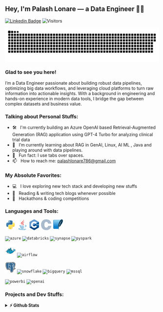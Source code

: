 ## Hey, I'm Palash Lonare — a Data Engineer 👨‍💻 

[![Linkedin Badge](https://img.shields.io/badge/-@PalashLonare-0e76a8?style=flat&logo=Linkedin&logoColor=white)](https://www.linkedin.com/in/palash-lonare/)
![Visitors](https://img.shields.io/badge/dynamic/json?url=https%3A%2F%2Fvc.akashrajpurohit.com%2Fc%2Fakash~gh~akashrajpurohit&query=count&style=flat&logo=github&label=Visitors&color=066da5)

<img src="https://raw.githubusercontent.com/AkashRajpurohit/AkashRajpurohit/master/assets/github-snake-dark.svg" />
  
### Glad to see you here!

I’m a Data Engineer passionate about building robust data pipelines, optimizing big data workflows, and leveraging cloud platforms to turn raw information into actionable insights. With a background in engineering and hands-on experience in modern data tools, I bridge the gap between complex datasets and business value.
  

### Talking about Personal Stuffs:

- 🛠 &nbsp; I'm currently building an Azure OpenAI based Retrieval-Augmented Generation (RAG) application using GPT-4 Turbo for analyzing clinical trial data
- 🚀 &nbsp; I’m currently learning about RAG in GenAI, Linux, AI ML , Java and playing around with data pipelines.
- 👾 &nbsp; Fun fact: I use tabs over spaces.
- 📫 &nbsp; How to reach me: palashlonare786@gmail.com 

### My Absolute Favorites:

- 💻 &nbsp; I love exploring new tech stack and developing new stuffs
- 📰 &nbsp; Reading & writing tech blogs whenever possible
- 🍕 &nbsp; Hackathons & coding competitions

### Languages and Tools:

<!-- Core -->
<code><img height="35" src="https://raw.githubusercontent.com/devicons/devicon/master/icons/python/python-original.svg" alt="python"></code>
<code><img height="35" src="https://raw.githubusercontent.com/devicons/devicon/master/icons/java/java-original.svg" alt="java"></code>
<code><img height="35" src="https://raw.githubusercontent.com/devicons/devicon/master/icons/cplusplus/cplusplus-original.svg" alt="c++"></code>
<code><img height="35" src="https://raw.githubusercontent.com/devicons/devicon/master/icons/c/c-original.svg" alt="c"></code>
<code><img height="35" src="https://raw.githubusercontent.com/devicons/devicon/master/icons/sqlite/sqlite-original.svg" alt="sql"></code>

<!-- Cloud & Data -->
<code><img height="35" src="https://cdn.jsdelivr.net/gh/devicons/devicon/icons/azure/azure-original.svg" alt="azure"></code>
<code><img height="35" src="https://www.vectorlogo.zone/logos/databricks/databricks-icon.svg" alt="databricks"></code>
<code><img height="35" src="https://az-icons.com/export/icons/0e64f85d4661e42d46e4e2bc1602eadb.svg" alt="synapse"></code>
<code><img height="35" src="https://upload.wikimedia.org/wikipedia/commons/f/f3/Apache_Spark_logo.svg" alt="pyspark"></code>

<!-- Orchestration & Containers -->
<code><img height="35" src="https://raw.githubusercontent.com/devicons/devicon/master/icons/docker/docker-original.svg" alt="docker"></code>
<code><img height="35" src="https://github.com/homarr-labs/dashboard-icons/blob/main/svg/apache-airflow.svg" alt="airflow"></code>

<!-- Databases -->
<code><img height="35" src="https://raw.githubusercontent.com/devicons/devicon/master/icons/postgresql/postgresql-original.svg" alt="postgresql"></code>
<code><img height="35" src="https://www.vectorlogo.zone/logos/snowflake/snowflake-icon.svg" alt="snowflake"></code>
<code><img height="35" src="https://www.vectorlogo.zone/logos/google_bigquery/google_bigquery-icon.svg" alt="bigquery"></code>
<code><img height="35" src="https://img.icons8.com/color/452/microsoft-sql-server.png" alt="mssql"></code>

<!-- Analytics & AI -->
<code><img height="35" src="https://raw.githubusercontent.com/microsoft/PowerBI-Icons/main/SVG/Power-BI.svg" alt="powerbi"></code>
<code><img height="35" src="https://avatars.githubusercontent.com/u/6844498?s=200&v=4" alt="openai"></code>

### Projects and Dev Stuffs: 
<details>	
  <summary><b>⚡ Github Stats</b></summary>

  <img height="170em" src="https://grs-akash.vercel.app/api?username=palashlonare&show_icons=false&hide_border=true&count_private=true&show_icons=true&theme=radical&rank_icon=percentile" />
  <img height="170em" src="https://grs-akash.vercel.app/api/top-langs/?username=palashlonare&hide=html,Jupyter%20Notebook&show_icons=true&hide_border=true&layout=compact&langs_count=8&theme=radical" />
</details> 
